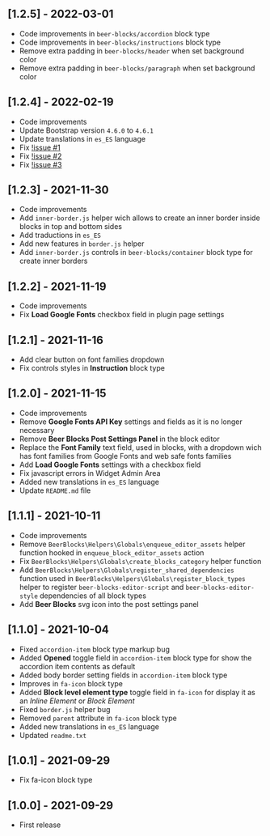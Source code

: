 ## [1.2.5] - 2022-03-01

- Code improvements in `beer-blocks/accordion` block type
- Code improvements in `beer-blocks/instructions` block type
- Remove extra padding in `beer-blocks/header` when set background color
- Remove extra padding in `beer-blocks/paragraph` when set background color

## [1.2.4] - 2022-02-19

- Code improvements
- Update Bootstrap version `4.6.0` to `4.6.1`
- Update translations in `es_ES` language
- Fix [!issue #1](https://github.com/egarofalo/beer-blocks/issues/1)
- Fix [!issue #2](https://github.com/egarofalo/beer-blocks/issues/2)
- Fix [!issue #3](https://github.com/egarofalo/beer-blocks/issues/3)

## [1.2.3] - 2021-11-30

- Code improvements
- Add `inner-border.js` helper wich allows to create an inner border inside blocks in top and bottom sides
- Add traductions in `es_ES`
- Add new features in `border.js` helper
- Add `inner-border.js` controls in `beer-blocks/container` block type for create inner borders

## [1.2.2] - 2021-11-19

- Code improvements
- Fix **Load Google Fonts** checkbox field in plugin page settings

## [1.2.1] - 2021-11-16

- Add clear button on font families dropdown
- Fix controls styles in **Instruction** block type

## [1.2.0] - 2021-11-15

- Code improvements
- Remove **Google Fonts API Key** settings and fields as it is no longer necessary
- Remove **Beer Blocks Post Settings Panel** in the block editor
- Replace the **Font Family** text field, used in blocks, with a dropdown wich has font families from Google Fonts and web safe fonts families
- Add **Load Google Fonts** settings with a checkbox field
- Fix javascript errors in Widget Admin Area
- Added new translations in `es_ES` language
- Update `README.md` file

## [1.1.1] - 2021-10-11

- Code improvements
- Remove `BeerBlocks\Helpers\Globals\enqueue_editor_assets` helper function hooked in `enqueue_block_editor_assets` action
- Fix `BeerBlocks\Helpers\Globals\create_blocks_category` helper function
- Add `BeerBlocks\Helpers\Globals\register_shared_dependencies` function used in `BeerBlocks\Helpers\Globals\register_block_types` helper to register `beer-blocks-editor-script` and `beer-blocks-editor-style` dependencies of all block types
- Add **Beer Blocks** svg icon into the post settings panel

## [1.1.0] - 2021-10-04

- Fixed `accordion-item` block type markup bug
- Added **Opened** toggle field in `accordion-item` block type for show the accordion item contents as default
- Added body border setting fields in `accordion-item` block type
- Improves in `fa-icon` block type
- Added **Block level element type** toggle field in `fa-icon` for display it as an _Inline Element_ or _Block Element_
- Fixed `border.js` helper bug
- Removed `parent` attribute in `fa-icon` block type
- Added new translations in `es_ES` language
- Updated `readme.txt`

## [1.0.1] - 2021-09-29

- Fix fa-icon block type

## [1.0.0] - 2021-09-29

- First release
